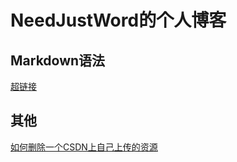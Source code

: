 ﻿
# NeedJustWord的个人博客
## Markdown语法
[超链接](Blog/Markdown语法/超链接.md)
## 其他
[如何删除一个CSDN上自己上传的资源](Blog/其他/如何删除一个CSDN上自己上传的资源.md)

